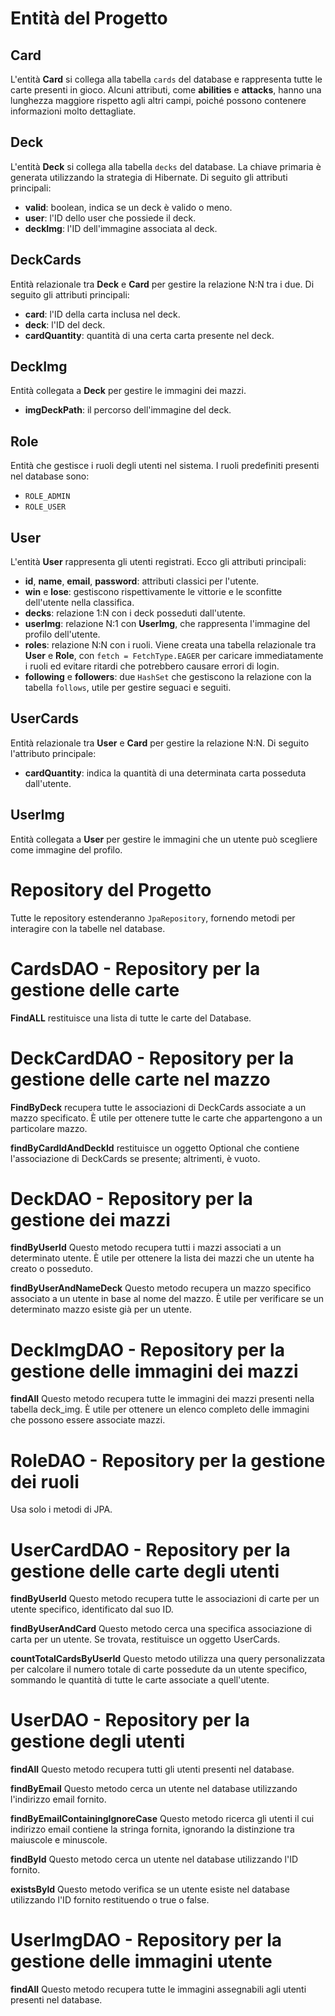 # Entità del Progetto

## Card

L'entità **Card** si collega alla tabella `cards` del database e rappresenta tutte le carte presenti in gioco. Alcuni attributi, come **abilities** e **attacks**, hanno una lunghezza maggiore rispetto agli altri campi, poiché possono contenere informazioni molto dettagliate.

## Deck

L'entità **Deck** si collega alla tabella `decks` del database. La chiave primaria è generata utilizzando la strategia di Hibernate. Di seguito gli attributi principali:

- **valid**: boolean, indica se un deck è valido o meno.
- **user**: l'ID dello user che possiede il deck.
- **deckImg**: l'ID dell'immagine associata al deck.

## DeckCards

Entità relazionale tra **Deck** e **Card** per gestire la relazione N:N tra i due. Di seguito gli attributi principali:

- **card**: l'ID della carta inclusa nel deck.
- **deck**: l'ID del deck.
- **cardQuantity**: quantità di una certa carta presente nel deck.

## DeckImg

Entità collegata a **Deck** per gestire le immagini dei mazzi.

- **imgDeckPath**: il percorso dell'immagine del deck.

## Role

Entità che gestisce i ruoli degli utenti nel sistema. I ruoli predefiniti presenti nel database sono:

- `ROLE_ADMIN`
- `ROLE_USER`

## User

L'entità **User** rappresenta gli utenti registrati. Ecco gli attributi principali:

- **id**, **name**, **email**, **password**: attributi classici per l'utente.
- **win** e **lose**: gestiscono rispettivamente le vittorie e le sconfitte dell'utente nella classifica.
- **decks**: relazione 1:N con i deck posseduti dall'utente.
- **userImg**: relazione N:1 con **UserImg**, che rappresenta l'immagine del profilo dell'utente.
- **roles**: relazione N:N con i ruoli. Viene creata una tabella relazionale tra **User** e **Role**, con `fetch = FetchType.EAGER` per caricare immediatamente i ruoli ed evitare ritardi che potrebbero causare errori di login.
- **following** e **followers**: due `HashSet` che gestiscono la relazione con la tabella `follows`, utile per gestire seguaci e seguiti.

## UserCards 

Entità relazionale tra **User** e **Card** per gestire la relazione N:N. Di seguito l'attributo principale:

- **cardQuantity**: indica la quantità di una determinata carta posseduta dall'utente.

## UserImg

Entità collegata a **User** per gestire le immagini che un utente può scegliere come immagine del profilo.


# Repository del Progetto


Tutte le repository  estenderanno `JpaRepository`, fornendo metodi per interagire con la tabelle nel database.
# CardsDAO - Repository per la gestione delle carte

**FindALL** restituisce una lista di tutte le carte del Database.


# DeckCardDAO - Repository per la gestione delle carte nel mazzo
 **FindByDeck** recupera tutte le associazioni di DeckCards associate a un mazzo specificato. È utile per ottenere tutte le carte che appartengono a un particolare mazzo.

**findByCardIdAndDeckId** restituisce un oggetto Optional<DeckCards> che contiene l'associazione di DeckCards se presente; altrimenti, è vuoto.



# DeckDAO - Repository per la gestione dei mazzi
**findByUserId** Questo metodo recupera tutti i mazzi associati a un determinato utente. È utile per ottenere la lista dei mazzi che un utente ha creato o posseduto.

**findByUserAndNameDeck** Questo metodo recupera un mazzo specifico associato a un utente in base al nome del mazzo. È utile per verificare se un determinato mazzo esiste già per un utente.

# DeckImgDAO - Repository per la gestione delle immagini dei mazzi
**findAll** Questo metodo recupera tutte le immagini dei mazzi presenti nella tabella deck_img. È utile per ottenere un elenco completo delle immagini che possono essere associate mazzi.

# RoleDAO - Repository per la gestione dei ruoli
Usa solo i metodi di JPA.

# UserCardDAO - Repository per la gestione delle carte degli utenti
**findByUserId** Questo metodo recupera tutte le associazioni di carte per un utente specifico, identificato dal suo ID.

**findByUserAndCard** Questo metodo cerca una specifica associazione di carta per un utente. Se trovata, restituisce un oggetto UserCards.

**countTotalCardsByUserId**  Questo metodo utilizza una query personalizzata per calcolare il numero totale di carte possedute da un utente specifico, sommando le quantità di tutte le carte associate a quell'utente.

# UserDAO - Repository per la gestione degli utenti

**findAll**  Questo metodo recupera tutti gli utenti presenti nel database.

**findByEmail** Questo metodo cerca un utente nel database utilizzando l'indirizzo email fornito.

**findByEmailContainingIgnoreCase**  Questo metodo ricerca gli utenti il cui indirizzo email contiene la stringa fornita, ignorando la distinzione tra maiuscole e minuscole.

**findById** Questo metodo cerca un utente nel database utilizzando l'ID fornito.

**existsById** Questo metodo verifica se un utente esiste nel database utilizzando l'ID fornito restituendo o true o false.

# UserImgDAO - Repository per la gestione delle immagini utente

**findAll** Questo metodo recupera tutte le immagini assegnabili agli utenti presenti nel database.
 